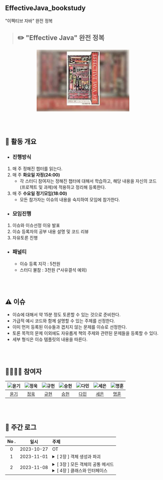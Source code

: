 ## EffectiveJava_bookstudy
"이펙티브 자바" 완전 정복
<br>

> ## ✏️ "Effective Java" 완전 정복

<div align="center">
  <img src="./assets/effective_java_cover.jpg" alt="effective java cover" width="300"/>
</div>


<br><br>


## 🔎 활동 개요

- ### 진행방식
1. 매 주 정해진 챕터를 읽는다.
2. 매 주 **화요일 자정(24:00)**
    - 각 스터디 참여자는 정해진 챕터에 대해서 학습하고, 해당 내용을 자신의 코드(프로젝트 및 과제)에 적용하고 정리해 등록한다.
4. 매 주 **수요일 정기모임(18:00)**
    - 모든 참가자는 이슈의 내용을 숙지하여 모임에 참가한다.

- ### 모임진행
1. 이슈와 이슈선정 이유 발표
2. 이슈 등록자의 공부 내용 설명 및 코드 리뷰
3. 자유토론 진행

- ### 패널티
    - 이슈 등록 지각 : 5천원
    - 스터디 불참 : 3천원 (*사유결석 예외)

<br><br>

## ⚠️ 이슈

- 이슈에 대해서 약 15분 정도 토론할 수 있는 것으로 준비한다.
- 가급적 예시 코드와 함께 설명할 수 있는 주제를 선정한다.
- 이미 먼저 등록된 이슈들과 겹치지 않는 문제를 이슈로 선정한다.
- 토론 목적의 문제 이외에도 자유롭게 책의 주제와 관련된 문제들을 등록할 수 있다.
- 세부 형식은 이슈 템플릿의 내용을 따른다.

<br><br>

## 👩‍👩‍👦‍👦 참여자

<div align="center">

|     ![윤기](https://avatars.githubusercontent.com/u/89956603)     | ![정욱](https://avatars.githubusercontent.com/u/74192619) |![규헌](https://avatars.githubusercontent.com/u/76154390?v=4)|![승헌](https://avatars.githubusercontent.com/u/99643732)|![다민](https://avatars.githubusercontent.com/u/106113850)|![세은](https://avatars.githubusercontent.com/u/48899016)|![명훈](https://avatars.githubusercontent.com/u/90785316?v=4) |
|:---------------------------------------------------------------:|:-------------------------------------------------------:|:---:|:-----------------------------------------------------:|:------------------------------------------------------:|:---:|:---:|
|                [윤기](https://github.com/Yg-Hong)                 |         [정욱](https://github.com/KIMSEI1124-dev)          | [규현](https://github.com/kgh2120)|           [승헌](https://github.com/olrlobt)            |            [다민](https://github.com/daminzzi)             | [세은](https://github.com/ChoiSeEun)| [명훈](https://github.com/ChaCha3088) |

</div>

<br><br>

## 💯 주간 로그
<div align="center">

| No . |    일시     | 주제                                                                                                                                                                                                                                                                                                                                                                                                                                                                                                                 |
|:----:| :--------: |:-------------------------------------------------------------------------------------------------------------------------------------------------------------------------------------------------------------------------------------------------------------------------------------------------------------------------------------------------------------------------------------------------------------------------------------------------------------------------------------------------------------------|
|  0   | 2023-10-27 | OT                                                                                                                                                                                                                                                                                                                                                                                                                                                                                                                 |
|  1   | 2023-11-01 | <details><summary> [ 2장 ] 객체 생성과 파괴</summary><br/>아이템  1 . ` 생성자 대신 정적 팩터리 메서드를 고려하라 `<br/>아이템  2 . ` 생성자에 매개변수가 많다면 빌더를 고려하라 `<br/>아이템  3 . ` private 생성자나 열거 타입으로 싱글턴임을 보증하라 `<br/>아이템  4 . ` 인스턴스화를 막으려거든 private 생성자를 사용하라 `<br/>아이템  5 . ` 자원을 직접 명시하지 말고 의존 객체 주입을 사용하라 `<br/>아이템  6 . ` 불필요한 객체 생성을 피하라 `<br/>아이템  7 . ` 다 쓴 객체 참조를 해제하라 `<br/>아이템  8 . ` finalizer와 cleaner 사용을 피하라 `<br/>아이템  9 . ` try-finally보다는 try-with-resources를 사용하라 ` </details>                                                  |
|  2   | 2023-11-08 | <details><summary> [ 3장 ] 모든 객체의 공통 메서드</summary><br/>아이템  10 . ` equals는 일반 규약을 지켜 재정의하라 `<br/>아이템  11 . ` equals를 재정의하려거든 hashCode도 재정의하라 `<br/>아이템  12 . ` toString을 항상 재정의하라 `<br/>아이템  13 . ` clone 재정의는 주의해서 진행하라 `<br/>아이템  14 . ` Comparable을 구현할지 고려하라 `<br/><br/> </details><details><summary> [ 4장 ] 클래스와 인터페이스</summary><br/>아이템  15 . ` 클래스와 멤버의 접근 권한을 최소화하라 `<br/>아이템  16 . ` public 클래스에서는 public 필드가 아닌 접근자 메서드를 사용하라 `<br/>아이템  17 . ` 변경 가능성을 최소화하라 `<br/>아이템  18 . ` 상속보다는 컴포지션을 사용하라 `  </details> |




</div>

